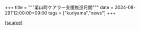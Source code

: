 +++
title = """栗山町ケアラー支援推進月間"""
date = 2024-08-29T12:00:00+09:00
tags = ["kuriyama","news"]
+++


[[source]](https://www.town.kuriyama.hokkaido.jp/soshiki/43/28519.html)
